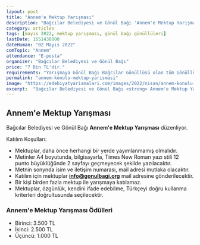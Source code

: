 ```yaml
---
layout: post
title: "Annem'e Mektup Yarışması"
description: "Bağcılar Belediyesi ve Gönül Bağı 'Annem'e Mektup Yarışması' düzenliyor."
category: articles
tags: [mayıs 2022, mektup yarışması, gönül bağı gönüllüleri]
lastDate: 1651438800
dateHuman: "02 Mayıs 2022"
comTopic: "Annem"
attendance: "E-posta"
organizer: "Bağcılar Belediyesi ve Gönül Bağı"
price: "7 Bin TL'dir."
requirements: "Yarışmaya Gönül Bağı Bağcılar Gönüllüsü olan tüm Gönüllülerimiz katılabilir."
permalink: "annem-konulu-mektup-yarismasi"
image: "https://edebiyatyarismalari.com/images/2022/nisan/annem-konulu-mektup-yarismasi.jpg"
excerpt:  "Bağcılar Belediyesi ve Gönül Bağı <strong> Annem'e Mektup Yarışması </strong> düzenliyor."
---
```


## Annem'e Mektup Yarışması
Bağcılar Belediyesi ve Gönül Bağı **Annem'e Mektup Yarışması** düzenliyor.

Katılım Koşulları:
- Mektuplar, daha önce herhangi bir yerde yayımlanmamış olmalıdır.
- Metinler A4 boyutunda, bilgisayarla, Times New Roman yazı stili 12 punto büyüklüğünde 2 sayfayı geçmeyecek şekilde yazılacaktır.
- Metnin sonynda isim ve iletişim numarası, mail adresi mutlaka olacaktır.
- Katılım için mektuplar **info@gonulbagi.org** mail adresine gönderilecektir.
- Bir kişi birden fazla mektup ile yarışmaya katılamaz.
- Mektuplar, özgünlük, kendini ifade edebilme, Türkçeyi doğru kullanma kriterleri doğrultusunda seçilecektir.


### Annem'e Mektup Yarışması Ödülleri
- Birinci: 3.500 TL
- İkinci: 2.500 TL
- Üçüncü: 1.000 TL